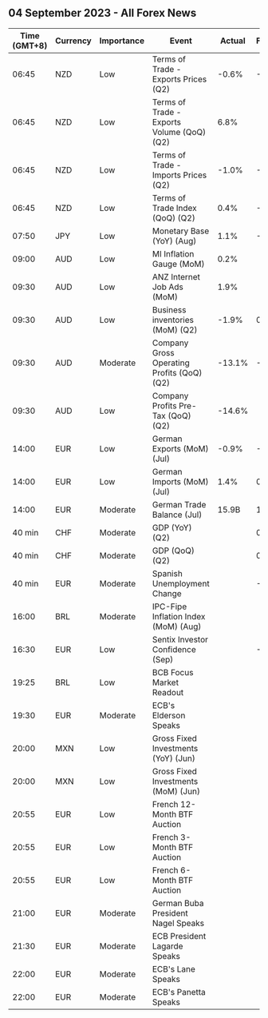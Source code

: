 ## 04 September 2023 - All Forex News

| Time (GMT+8) | Currency | Importance | Event | Actual | Forecast | Previous |
|------|----------|------------|-------|--------|----------|----------|
| 06:45 | NZD | Low | Terms of Trade - Exports Prices (Q2) | -0.6% | -2.1% | -6.9% |
| 06:45 | NZD | Low | Terms of Trade - Exports Volume (QoQ) (Q2) | 6.8% |  | 1.0% |
| 06:45 | NZD | Low | Terms of Trade - Imports Prices (Q2) | -1.0% | -1.4% | -5.5% |
| 06:45 | NZD | Low | Terms of Trade Index (QoQ) (Q2) | 0.4% | -1.3% | -1.5% |
| 07:50 | JPY | Low | Monetary Base (YoY) (Aug) | 1.1% | -0.7% | -1.4% |
| 09:00 | AUD | Low | MI Inflation Gauge (MoM) | 0.2% |  | 0.8% |
| 09:30 | AUD | Low | ANZ Internet Job Ads (MoM) | 1.9% |  | 0.7% |
| 09:30 | AUD | Low | Business inventories (MoM) (Q2) | -1.9% | 0.4% | 1.2% |
| 09:30 | AUD | Moderate | Company Gross Operating Profits (QoQ) (Q2) | -13.1% | -1.9% | 1.3% |
| 09:30 | AUD | Low | Company Profits Pre-Tax (QoQ) (Q2) | -14.6% |  | -7.5% |
| 14:00 | EUR | Low | German Exports (MoM) (Jul) | -0.9% | -1.5% | 0.2% |
| 14:00 | EUR | Low | German Imports (MoM) (Jul) | 1.4% | 0.5% | -3.2% |
| 14:00 | EUR | Moderate | German Trade Balance (Jul) | 15.9B | 18.0B | 18.8B |
| 40 min | CHF | Moderate | GDP (YoY) (Q2) |  | 0.5% | 0.6% |
| 40 min | CHF | Moderate | GDP (QoQ) (Q2) |  | 0.1% | 0.3% |
| 40 min | EUR | Moderate | Spanish Unemployment Change |  | -21.3K | -11.0K |
| 16:00 | BRL | Moderate | IPC-Fipe Inflation Index (MoM) (Aug) |  |  | -0.14% |
| 16:30 | EUR | Low | Sentix Investor Confidence (Sep) |  | -19.6 | -18.9 |
| 19:25 | BRL | Low | BCB Focus Market Readout |  |  |  |
| 19:30 | EUR | Moderate | ECB's Elderson Speaks |  |  |  |
| 20:00 | MXN | Low | Gross Fixed Investments (YoY) (Jun) |  |  | 17.40% |
| 20:00 | MXN | Low | Gross Fixed Investments (MoM) (Jun) |  |  | 4.50% |
| 20:55 | EUR | Low | French 12-Month BTF Auction |  |  | 3.631% |
| 20:55 | EUR | Low | French 3-Month BTF Auction |  |  | 3.664% |
| 20:55 | EUR | Low | French 6-Month BTF Auction |  |  | 3.671% |
| 21:00 | EUR | Moderate | German Buba President Nagel Speaks |  |  |  |
| 21:30 | EUR | Moderate | ECB President Lagarde Speaks |  |  |  |
| 22:00 | EUR | Moderate | ECB's Lane Speaks |  |  |  |
| 22:00 | EUR | Moderate | ECB's Panetta Speaks |  |  |  |
